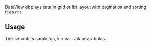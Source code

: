 DataView displays data in grid or list layout with pagination and sorting features.

## Usage

Tiek izmantots sarakstos, kur var iztik bez tabulas.
